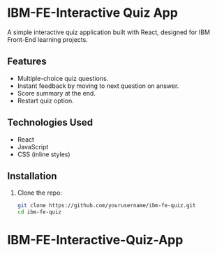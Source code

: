 # IBM-FE-Interactive Quiz App

A simple interactive quiz application built with React, designed for IBM Front-End learning projects.

## Features

- Multiple-choice quiz questions.
- Instant feedback by moving to next question on answer.
- Score summary at the end.
- Restart quiz option.

## Technologies Used

- React
- JavaScript
- CSS (inline styles)

## Installation

1. Clone the repo:
   ```bash
   git clone https://github.com/yourusername/ibm-fe-quiz.git
   cd ibm-fe-quiz
# IBM-FE-Interactive-Quiz-App
